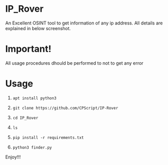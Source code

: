 # IP_Rover
An Excellent OSINT tool to get information of any ip address. All details are explained in below screenshot.

# Important!

All usage procedures dhould be performed to not to get any error

# Usage
1.     apt install python3
2.     git clone https://github.com/CPScript/IP-Rover
3.     cd IP_Rover
4.     ls
5.     pip install -r requirements.txt
6.     python3 finder.py

Enjoy!!!
